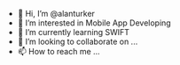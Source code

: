 - 👋 Hi, I’m @alanturker
- 👀 I’m interested in Mobile App Developing
- 🌱 I’m currently learning SWIFT
- 💞️ I’m looking to collaborate on ...
- 📫 How to reach me ...

<!---
alanturker/alanturker is a ✨ special ✨ repository because its `README.md` (this file) appears on your GitHub profile.
You can click the Preview link to take a look at your changes.
--->
